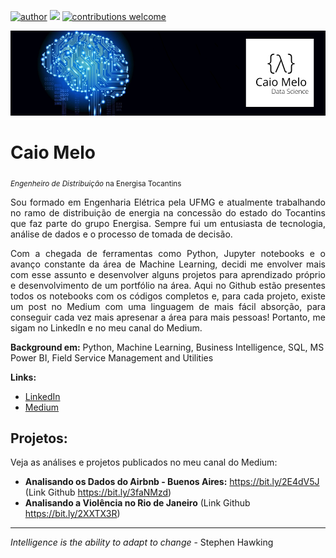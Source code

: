 [![author](https://img.shields.io/badge/author-Caio%20Melo-red)](https://www.linkedin.com/in/caiobm/) [![](https://img.shields.io/badge/python-3.7+-blue.svg)](https://www.python.org/downloads/release/python-365/) [![contributions welcome](https://img.shields.io/badge/contributions-welcome-brightgreen.svg?style=flat)](https://github.com/caiobmbr/datascience-projects/issues)

<p align="center">
  <img src="https://raw.githubusercontent.com/caiobmbr/caiobmbr/master/banner_v2.0.png">
</p>

# Caio Melo
<sub>*Engenheiro de Distribuição* na Energisa Tocantins</sub>

<p align="justify">Sou formado em Engenharia Elétrica pela UFMG e atualmente trabalhando no ramo de distribuição de energia na concessão do estado do Tocantins que faz parte do grupo Energisa. Sempre fui um entusiasta de tecnologia, análise de dados e o processo de tomada de decisão.</p> 

<p align="justify">Com a chegada de ferramentas como Python, Jupyter notebooks e o avanço constante da área de Machine Learning, decidi me envolver mais com esse assunto e desenvolver alguns projetos para aprendizado próprio e desenvolvimento de um portfólio na área. Aqui no Github estão presentes todos os notebooks com os códigos completos e, para cada projeto, existe um post no Medium com uma linguagem de mais fácil absorção, para conseguir cada vez mais apresenar a área para mais pessoas! Portanto, me sigam no LinkedIn e no meu canal do Medium.</p> 

**Background em:** Python, Machine Learning, Business Intelligence, SQL, MS Power BI, Field Service Management and Utilities

**Links:**
* [LinkedIn](https://www.linkedin.com/in/caiobm)
* [Medium](https://medium.com/@caio.melo.dsbr)


## Projetos:
Veja as análises e projetos publicados no meu canal do Medium:

* **Analisando os Dados do Airbnb - Buenos Aires:** https://bit.ly/2E4dV5J (Link Github https://bit.ly/3faNMzd)
* **Analisando a Violência no Rio de Janeiro** (Link Github https://bit.ly/2XXTX3R)

---

*Intelligence is the ability to adapt to change* - Stephen Hawking
